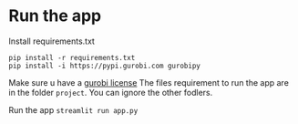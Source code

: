 # Run the app
Install requirements.txt

```
pip install -r requirements.txt
pip install -i https://pypi.gurobi.com gurobipy
```

Make sure u have a [gurobi license](https://www.gurobi.com/downloads/end-user-license-agreement-academic/)
The files requirement to run the app are in the folder `project`. 
You can ignore the other fodlers.

Run the app
```streamlit run app.py```